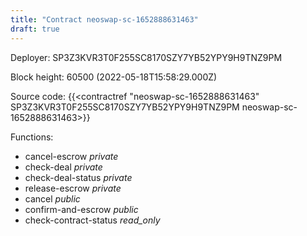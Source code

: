```yaml
---
title: "Contract neoswap-sc-1652888631463"
draft: true
---
```

Deployer: SP3Z3KVR3T0F255SC8170SZY7YB52YPY9H9TNZ9PM


 



Block height: 60500 (2022-05-18T15:58:29.000Z)

Source code: {{<contractref "neoswap-sc-1652888631463" SP3Z3KVR3T0F255SC8170SZY7YB52YPY9H9TNZ9PM neoswap-sc-1652888631463>}}

Functions:

* cancel-escrow _private_
* check-deal _private_
* check-deal-status _private_
* release-escrow _private_
* cancel _public_
* confirm-and-escrow _public_
* check-contract-status _read_only_

